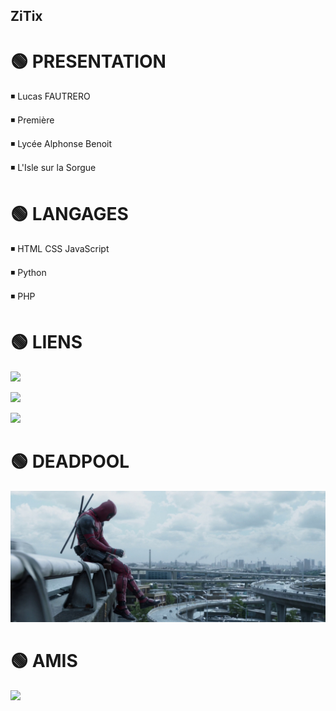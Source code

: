 ## ZiTix

# 🟢 PRESENTATION
◾️ Lucas FAUTRERO

◾️ Première

◾️ Lycée Alphonse Benoit

◾️ L'Isle sur la Sorgue

# 🟢 LANGAGES
◾️ HTML CSS JavaScript

◾️ Python

◾️ PHP

# 🟢 LIENS
[![](https://img.shields.io/badge/-Site%20du%20lyc%C3%A9e-brightgreen?style=for-the-badge)](https://www.atrium-sud.fr/web/lpo-lyc-metier-alphonse-benoit-848031)

[![](https://img.shields.io/badge/-lycee--benoit.tech-blue?style=for-the-badge)](https://lycee-benoit.tech)

[![](https://img.shields.io/badge/-Activit%C3%A9-lightgrey?style=for-the-badge)](https://lycee-benoit.tech/NSI/prem/git/git.html)

# 🟢 DEADPOOL
![Deadpool Landscape](/deadpool.jpg)

# 🟢 AMIS
[![](https://img.shields.io/badge/-JamesgeeK-brightgreen?style=for-the-badge)](https://www.youtube.com/c/JamesgeeK_)
